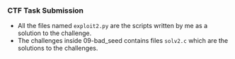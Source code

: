 ### CTF Task Submission

- All the files named `exploit2.py` are the scripts written by me as a solution to the challenge.
- The challenges inside 09-bad_seed contains files `solv2.c` which are the solutions to the challenges.